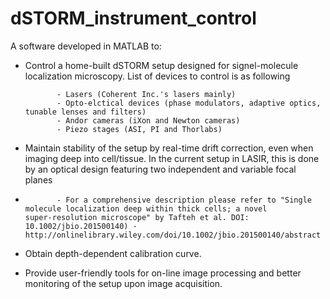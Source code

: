 # dSTORM_instrument_control
A software developed in MATLAB to:

- Control a home-built dSTORM setup designed for signel-molecule localization microscopy. List of devices to control is as following

             - Lasers (Coherent Inc.'s lasers mainly)
             - Opto-elctical devices (phase modulators, adaptive optics, tunable lenses and filters)
             - Andor cameras (iXon and Newton cameras) 
             - Piezo stages (ASI, PI and Thorlabs)

- Maintain stability of the setup by real-time drift correction, even when imaging deep into cell/tissue. In the current setup in LASIR, this is done by an optical design featuring two independent and variable focal planes 
-
             - For a comprehensive description please refer to "Single molecule localization deep within thick cells; a novel                  super-resolution microscope" by Tafteh et al. DOI: 10.1002/jbio.201500140) - http://onlinelibrary.wiley.com/doi/10.1002/jbio.201500140/abstract
             

- Obtain depth-dependent calibration curve.
- Provide user-friendly tools for on-line image processing and better monitoring of the setup upon image acquisition.
